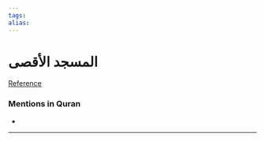 ```yaml
---
tags: 
alias: 
---
```


# المسجد الأقصى

[Reference](https://corpus.quran.com/concept.jsp?id=masjid-al-aqsa)

### Mentions in Quran
- 

---

